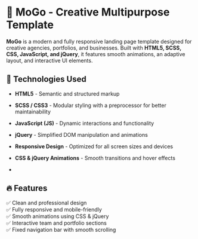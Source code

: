 # 🎨 MoGo - Creative Multipurpose Template

**MoGo** is a modern and fully responsive landing page template designed for creative agencies, portfolios, and businesses. Built with **HTML5, SCSS, CSS, JavaScript, and jQuery**, it features smooth animations, an adaptive layout, and interactive UI elements.

## 🚀 Technologies Used

- **HTML5** - Semantic and structured markup
- **SCSS / CSS3** - Modular styling with a preprocessor for better maintainability
- **JavaScript (JS)** - Dynamic interactions and functionality
- **jQuery** - Simplified DOM manipulation and animations
- **Responsive Design** - Optimized for all screen sizes and devices
- **CSS & jQuery Animations** - Smooth transitions and hover effects

- 
## 🔥 Features

✅ Clean and professional design  
✅ Fully responsive and mobile-friendly  
✅ Smooth animations using CSS & jQuery  
✅ Interactive team and portfolio sections  
✅ Fixed navigation bar with smooth scrolling  
